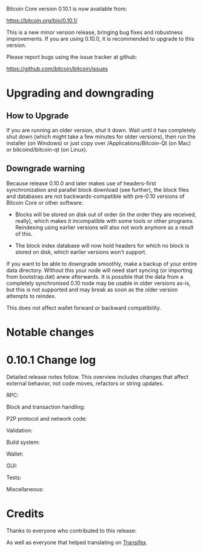 Bitcoin Core version 0.10.1 is now available from:

  https://bitcoin.org/bin/0.10.1/

This is a new minor version release, bringing bug fixes and robustness
improvements. If you are using 0.10.0, it is recommended to upgrade to this
version.

Please report bugs using the issue tracker at github:

  https://github.com/bitcoin/bitcoin/issues

Upgrading and downgrading
=========================

How to Upgrade
--------------

If you are running an older version, shut it down. Wait until it has completely
shut down (which might take a few minutes for older versions), then run the
installer (on Windows) or just copy over /Applications/Bitcoin-Qt (on Mac) or
bitcoind/bitcoin-qt (on Linux).

Downgrade warning
------------------

Because release 0.10.0 and later makes use of headers-first synchronization and
parallel block download (see further), the block files and databases are not
backwards-compatible with pre-0.10 versions of Bitcoin Core or other software:

* Blocks will be stored on disk out of order (in the order they are
received, really), which makes it incompatible with some tools or
other programs. Reindexing using earlier versions will also not work
anymore as a result of this.

* The block index database will now hold headers for which no block is
stored on disk, which earlier versions won't support.

If you want to be able to downgrade smoothly, make a backup of your entire data
directory. Without this your node will need start syncing (or importing from
bootstrap.dat) anew afterwards. It is possible that the data from a completely
synchronised 0.10 node may be usable in older versions as-is, but this is not
supported and may break as soon as the older version attempts to reindex.

This does not affect wallet forward or backward compatibility.

Notable changes
===============


0.10.1 Change log
=================

Detailed release notes follow. This overview includes changes that affect external
behavior, not code moves, refactors or string updates.

RPC:

Block and transaction handling:

P2P protocol and network code:

Validation:

Build system:

Wallet:

GUI:

Tests:

Miscellaneous:

Credits
=======

Thanks to everyone who contributed to this release:

As well as everyone that helped translating on [Transifex](https://www.transifex.com/projects/p/bitcoin/).


